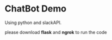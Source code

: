 # ChatBot Demo

Using python and slackAPI.

please download **flask** and **ngrok** to run the code 
